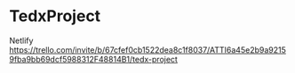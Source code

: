 # TedxProject
Netlify
https://trello.com/invite/b/67cfef0cb1522dea8c1f8037/ATTI6a45e2b9a92159fba9bb69dcf5988312F48814B1/tedx-project
